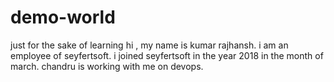 # demo-world
just for the sake of learning
hi , my name is kumar rajhansh. i am an employee of seyfertsoft.
i joined seyfertsoft in the year 2018 in the month of march.
chandru is working with me on devops.
